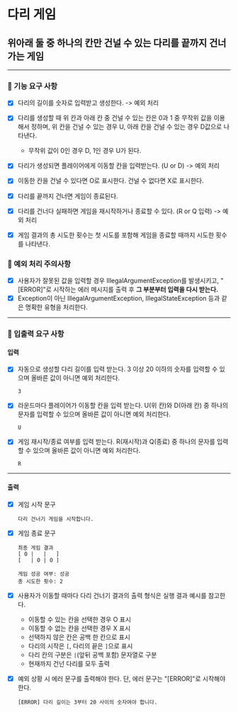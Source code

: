 # 다리 게임
## 위아래 둘 중 하나의 칸만 건널 수 있는 다리를 끝까지 건너가는 게임

---

### 🚀 기능 요구 사항
* [X] 다리의 길이를 숫자로 입력받고 생성한다. -> 예외 처리
* [X] 다리를 생성할 때 위 칸과 아래 칸 중 건널 수 있는 칸은 0과 1 중 무작위 값을 이용해서 정하며, 위 칸을 건널 수 있는 경우 U, 아래 칸을 건널 수 있는 경우 D값으로 나타낸다. 
  * 무작위 값이 0인 경우 D, 1인 경우 U가 된다.


* [X] 다리가 생성되면 플레이어에게 이동할 칸을 입력받는다. (U or D) -> 예외 처리
* [X] 이동한 칸을 건널 수 있다면 O로 표시한다. 건널 수 없다면 X로 표시한다.


* [X] 다리를 끝까지 건너면 게임이 종료된다.
* [X] 다리를 건너다 실패하면 게임을 재시작하거나 종료할 수 있다. (R or Q 입력) -> 예외 처리

* [X] 게임 결과의 총 시도한 횟수는 첫 시도를 포함해 게임을 종료할 때까지 시도한 횟수를 나타낸다.

### 🚀 예외 처리 주의사항
* [X] 사용자가 잘못된 값을 입력할 경우 IllegalArgumentException를 발생시키고, "[ERROR]"로 시작하는 에러 메시지를 출력 후 **그 부분부터 입력을 다시 받는다.**
* [X] Exception이 아닌 IllegalArgumentException, IllegalStateException 등과 같은 명확한 유형을 처리한다.

---

### 🎯 입출력 요구 사항
#### 입력
* [X] 자동으로 생성할 다리 길이를 입력 받는다. 3 이상 20 이하의 숫자를 입력할 수 있으며 올바른 값이 아니면 예외 처리한다.
  ```
  3
  ```
* [X] 라운드마다 플레이어가 이동할 칸을 입력 받는다. U(위 칸)와 D(아래 칸) 중 하나의 문자를 입력할 수 있으며 올바른 값이 아니면 예외 처리한다.
  ```
  U
  ```
* [X] 게임 재시작/종료 여부를 입력 받는다. R(재시작)과 Q(종료) 중 하나의 문자를 입력할 수 있으며 올바른 값이 아니면 예외 처리한다.
  ```
  R
  ```

---

#### 출력
* [X] 게임 시작 문구
  ```
  다리 건너기 게임을 시작합니다.
  ```
* [X] 게임 종료 문구
  ```
  최종 게임 결과
  [ O |   |   ]
  [   | O | O ]

  게임 성공 여부: 성공
  총 시도한 횟수: 2
  ```
* [X] 사용자가 이동할 때마다 다리 건너기 결과의 출력 형식은 실행 결과 예시를 참고한다.
  - 이동할 수 있는 칸을 선택한 경우 O 표시
  - 이동할 수 없는 칸을 선택한 경우 X 표시
  - 선택하지 않은 칸은 공백 한 칸으로 표시
  - 다리의 시작은 `[`, 다리의 끝은 `]`으로 표시
  - 다리 칸의 구분은 ` | `(앞뒤 공백 포함) 문자열로 구분
  - 현재까지 건넌 다리를 모두 출력

* [X] 예외 상황 시 에러 문구를 출력해야 한다. 단, 에러 문구는 "[ERROR]"로 시작해야 한다.
  ```
  [ERROR] 다리 길이는 3부터 20 사이의 숫자여야 합니다.
  ```
